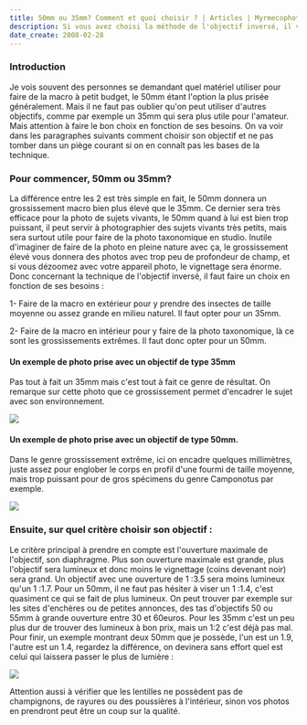 ```yaml
---
title: 50mm ou 35mm? Comment et quoi choisir ? | Articles | Myrmecophoto
description: Si vous avez choisi la méthode de l'objectif inversé, il vous reste à faire le choix de la focale de l'objectif entre un 50mm et 35mm.
date_create: 2008-02-28
---
```


### Introduction

Je vois souvent des personnes se demandant quel matériel utiliser pour faire de la macro à petit budget, le 50mm étant l'option la plus prisée généralement. Mais il ne faut pas oublier qu'on peut utiliser d'autres objectifs, comme par exemple un 35mm qui sera plus utile pour l'amateur. Mais attention à faire le bon choix en fonction de ses besoins. On va voir dans les paragraphes suivants comment choisir son objectif et ne pas tomber dans un piège courant si on en connaît pas les bases de la technique.

### Pour commencer, 50mm ou 35mm?

La différence entre les 2 est très simple en fait, le 50mm donnera un grossissement macro bien plus élevé que le 35mm. Ce dernier sera très efficace pour la photo de sujets vivants, le 50mm quand à lui est bien trop puissant, il peut servir à photographier des sujets vivants très petits, mais sera surtout utile pour faire de la photo taxonomique en studio. Inutile d'imaginer de faire de la photo en pleine nature avec ça, le grossissement élevé vous donnera des photos avec trop peu de profondeur de champ, et si vous dézoomez avec votre appareil photo, le vignettage sera énorme. Donc concernant la technique de l'objectif inversé, il faut faire un choix en fonction de ses besoins :

1- Faire de la macro en extérieur pour y prendre des insectes de taille moyenne ou assez grande en milieu naturel. Il faut opter pour un 35mm.

2- Faire de la macro en intérieur pour y faire de la photo taxonomique, là ce sont les grossissements extrêmes. Il faut donc opter pour un 50mm.

#### Un exemple de photo prise avec un objectif de type 35mm

Pas tout à fait un 35mm mais c'est tout à fait ce genre de résultat. On remarque sur cette photo que ce grossissement permet d'encadrer le sujet avec son environnement.

![](/img/comparatif-35-50/exemple35mm.jpg)  

#### Un exemple de photo prise avec un objectif de type 50mm.

Dans le genre grossissement extrême, ici on encadre quelques millimètres, juste assez pour englober le corps en profil d'une fourmi de taille moyenne, mais trop puissant pour de gros spécimens du genre Camponotus par exemple.

![](/img/comparatif-35-50/exemple50mm.jpg)  

### Ensuite, sur quel critère choisir son objectif :

Le critère principal à prendre en compte est l'ouverture maximale de l'objectif, son diaphragme. Plus son ouverture maximale est grande, plus l'objectif sera lumineux et donc moins le vignettage (coins devenant noir) sera grand. Un objectif avec une ouverture de 1 :3.5 sera moins lumineux qu'un 1 :1.7. Pour un 50mm, il ne faut pas hésiter à viser un 1 :1.4, c'est quasiment ce qui se fait de plus lumineux. On peut trouver par exemple sur les sites d'enchères ou de petites annonces, des tas d'objectifs 50 ou 55mm à grande ouverture entre 30 et 60euros. Pour les 35mm c'est un peu plus dur de trouver des lumineux à bon prix, mais un 1:2 c'est déjà pas mal. Pour finir, un exemple montrant deux 50mm que je possède, l'un est un 1.9, l'autre est un 1.4, regardez la différence, on devinera sans effort quel est celui qui laissera passer le plus de lumière :

![](/img/comparatif-35-50/comparaison50mm.jpg)  

Attention aussi à vérifier que les lentilles ne possèdent pas de champignons, de rayures ou des poussières à l'intérieur, sinon vos photos en prendront peut être un coup sur la qualité.
